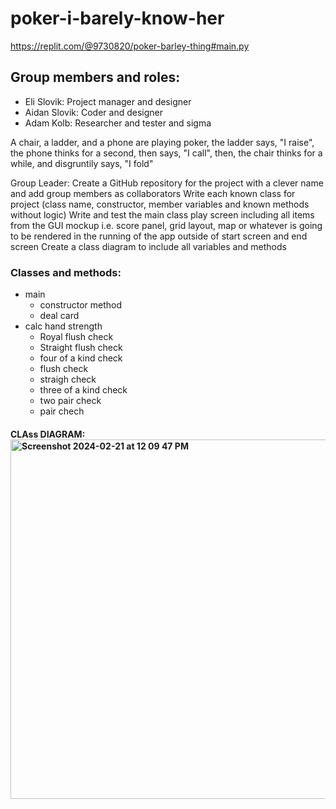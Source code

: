 # poker-i-barely-know-her 
https://replit.com/@9730820/poker-barley-thing#main.py

## Group members and roles:
* Eli Slovik: Project manager and designer
* Aidan Slovik: Coder and designer
* Adam Kolb: Researcher and tester and sigma

A chair, a ladder, and a phone are playing poker, the ladder says, "I raise", the phone thinks for a second, then says, "I call", then, the chair thinks for a while, and disgruntily says, "I fold"

Group Leader: Create a GitHub repository for the project with a clever name and add group members as collaborators 
Write each known class for project (class name, constructor, member variables and known methods without logic)
Write and test the main class play screen including all items from the GUI mockup i.e. score panel, grid layout, map or whatever is going to be rendered in the running of the app outside of start screen and end screen
Create a class diagram to include all variables and methods

### Classes and methods:
* main
  * constructor method
  * deal card
* calc hand strength
  * Royal flush check
  * Straight flush check
  * four of a kind check
  * flush check
  * straigh check
  * three of a kind check
  * two pair check
  * pair chech


#### CLAss DIAGRAM: <img width="575" alt="Screenshot 2024-02-21 at 12 09 47 PM" src="https://github.com/EliSlovik/poker-i-barley-know-her/assets/142624511/c3ba6593-4ca6-43d0-838d-61a51b442697">

                                               
